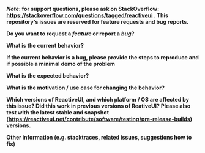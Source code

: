 ***Note*: for support questions, please ask on StackOverflow: https://stackoverflow.com/questions/tagged/reactiveui . This repository's issues are reserved for feature requests and bug reports.**

**Do you want to request a *feature* or report a *bug*?**



**What is the current behavior?**



**If the current behavior is a bug, please provide the steps to reproduce and if possible a minimal demo of the problem**



**What is the expected behavior?**



**What is the motivation / use case for changing the behavior?**



**Which versions of ReactiveUI, and which platform / OS are affected by this issue? Did this work in previous versions of ReativeUI? Please also test with the latest stable and snapshot (https://reactiveui.net/contribute/software/testing/pre-release-builds) versions.**



**Other information (e.g. stacktraces, related issues, suggestions how to fix)**
